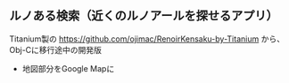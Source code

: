 ## ルノある検索（近くのルノアールを探せるアプリ）

Titanium製の https://github.com/ojimac/RenoirKensaku-by-Titanium から、Obj-Cに移行途中の開発版

- 地図部分をGoogle Mapに

